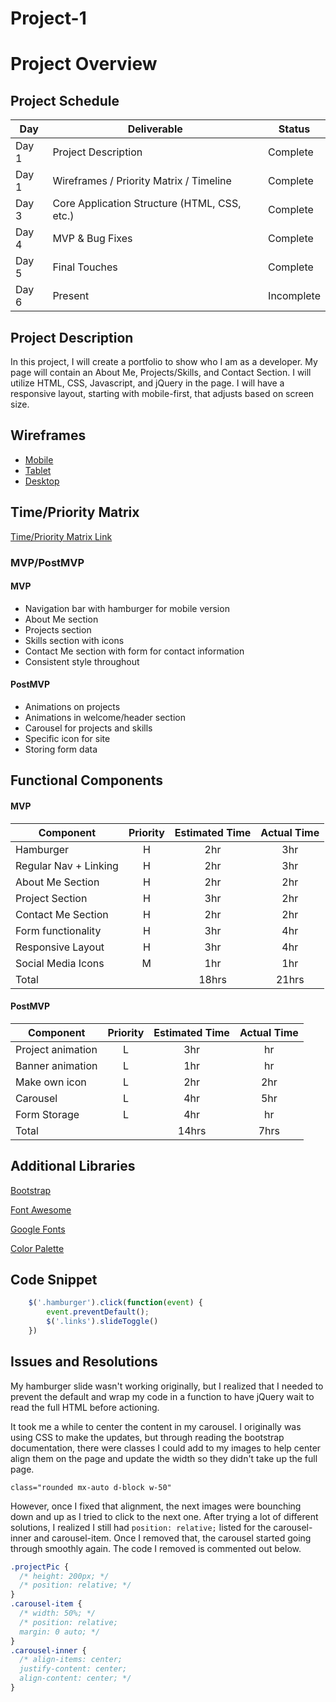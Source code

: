 # Project-1

# Project Overview

## Project Schedule

|  Day | Deliverable | Status
|---|---| ---|
|Day 1| Project Description | Complete
|Day 1| Wireframes / Priority Matrix / Timeline | Complete
|Day 3| Core Application Structure (HTML, CSS, etc.) | Complete
|Day 4| MVP & Bug Fixes | Complete
|Day 5| Final Touches | Complete
|Day 6| Present | Incomplete


## Project Description

In this project, I will create a portfolio to show who I am as a developer. My page will contain an About Me, Projects/Skills, and Contact Section. I will utilize HTML, CSS, Javascript, and jQuery in the page. I will have a responsive layout, starting with mobile-first, that adjusts based on screen size.

## Wireframes

- [Mobile](https://drive.google.com/file/d/1onXIK258kA6PddARBhz1dSXzcaqM0ouS/view?usp=sharing)
- [Tablet](https://drive.google.com/file/d/168OIUPTzLvMQu7cksWS_YmzZiIgUqplp/view?usp=sharing)
- [Desktop](https://drive.google.com/file/d/1q2IM1BEDSA5yZwAVS6PYDI-5hOfxqrbm/view?usp=sharing)


## Time/Priority Matrix 

[Time/Priority Matrix Link](https://drive.google.com/file/d/1lmzU7bZIChTXGp_snLL7wBxuWrsLrONB/view?usp=sharing)


### MVP/PostMVP

#### MVP

- Navigation bar with hamburger for mobile version
- About Me section
- Projects section
- Skills section with icons
- Contact Me section with form for contact information
- Consistent style throughout

#### PostMVP 

- Animations on projects
- Animations in welcome/header section
- Carousel for projects and skills
- Specific icon for site
- Storing form data


## Functional Components

#### MVP
| Component | Priority | Estimated Time | Actual Time |
| --- | :---: |  :---: | :---: | 
| Hamburger | H | 2hr | 3hr |
| Regular Nav + Linking | H | 2hr | 3hr |  
| About Me Section | H | 2hr | 2hr |
| Project Section | H | 3hr | 2hr |
| Contact Me Section | H | 2hr | 2hr |
| Form functionality | H | 3hr|  4hr | 
| Responsive Layout | H | 3hr | 4hr |
| Social Media Icons | M | 1hr |  1hr |
| Total |  | 18hrs| 21hrs |

#### PostMVP
| Component | Priority | Estimated Time | Actual Time |
| --- | :---: |  :---: | :---: | 
| Project animation | L | 3hr | hr |
| Banner animation | L | 1hr | hr |
| Make own icon | L | 2hr | 2hr |
| Carousel | L | 4hr | 5hr |
| Form Storage | L | 4hr | hr |
| Total |  | 14hrs| 7hrs |

## Additional Libraries

[Bootstrap](https://cdn.jsdelivr.net/npm/bootstrap@5.1.3/dist/js/bootstrap.bundle.min.js)

[Font Awesome](https://kit.fontawesome.com/61852eca18.js)

[Google Fonts](https://fonts.googleapis.com/css2?family=Nunito:ital,wght@1,300&display=swap)

[Color Palette](https://www.colorsandfonts.com/color-palettes)

## Code Snippet

```js
    $('.hamburger').click(function(event) {
        event.preventDefault();
        $('.links').slideToggle()
    })
```

## Issues and Resolutions

My hamburger slide wasn't working originally, but I realized that I needed to prevent the default and wrap my code in a function to have jQuery wait to read the full HTML before actioning.

It took me a while to center the content in my carousel. I originally was using CSS to make the updates, but through reading the bootstrap documentation, there were classes I could add to my images to help center align them on the page and update the width so they didn't take up the full page.

```class="rounded mx-auto d-block w-50"```

However, once I fixed that alignment, the next images were bounching down and up as I tried to click to the next one. After trying a lot of different solutions, I realized I still had ```position: relative;``` listed for the carousel-inner and carousel-item. Once I removed that, the carousel started going through smoothly again. The code I removed is commented out below.

```css
.projectPic {
  /* height: 200px; */
  /* position: relative; */
}
.carousel-item {
  /* width: 50%; */
  /* position: relative;
  margin: 0 auto; */
}
.carousel-inner {
  /* align-items: center;
  justify-content: center;
  align-content: center; */
}
```
